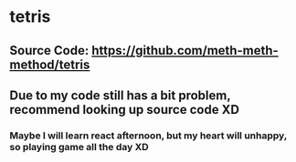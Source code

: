 # tetris
## Source Code: https://github.com/meth-meth-method/tetris
## Due to  my code still has a bit problem, recommend looking up source code XD
### Maybe I will learn react afternoon, but my heart will unhappy, so playing game all the day XD